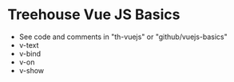 # Treehouse Vue JS Basics

- See code and comments in "th-vuejs" or "github/vuejs-basics"
- v-text
- v-bind
- v-on
- v-show

